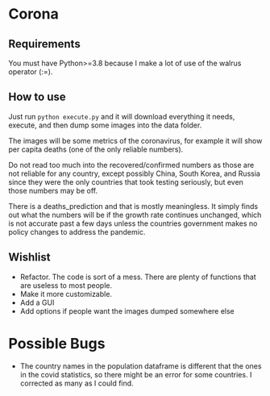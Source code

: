# Corona
## Requirements
You must have Python>=3.8  because I make a lot of use of the walrus operator (:=).

## How to use
Just run `python execute.py` and it will download everything it needs, execute, and then dump some images into the data folder.

The images will be some metrics of the coronavirus, for example it will show per capita deaths (one of the only reliable numbers).

Do not read too much into the recovered/confirmed numbers as those are not reliable for any country, except possibly China, South Korea, and Russia since they were the only countries that took testing seriously, but even those numbers may be off.

There is a deaths_prediction and that is mostly meaningless. It simply finds out what the numbers will be if the growth rate continues unchanged, which is not accurate past a few days unless the countries government makes no policy changes to address the pandemic.

## Wishlist
- Refactor. The code is sort of a mess. There are plenty of functions that are useless to most people.
- Make it more customizable.
- Add a GUI
- Add options if people want the images dumped somewhere else

# Possible Bugs
- The country names in the population dataframe is different that the ones in the covid statistics, so there might be an error for some countries. I corrected as many as I could find.
